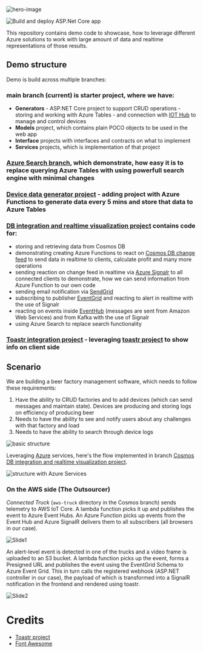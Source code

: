 ![hero-image](https://user-images.githubusercontent.com/6472374/96037052-fdf75100-0e6d-11eb-964a-f0b17ada915f.png)

![Build and deploy ASP.Net Core app](https://github.com/bovrhovn/webinar-lambda/workflows/Build%20and%20deploy%20ASP.Net%20Core%20app%20to%20Azure%20Web%20App%20-%20lambada-generator/badge.svg)

This repository contains demo code to showcase, how to leverage different Azure solutions to work with large amount of data and realtime representations of those results.

## Demo structure

Demo is build across multiple branches:

### main branch (current) is **starter** project, where we have:
- **Generators** - ASP.NET Core project to support CRUD operations - storing and working with Azure Tables - and connection with [IOT Hub](https://azure.microsoft.com/en-us/services/iot-hub/) to manage and control devices
- **Models** project, which contains plain POCO objects to be used in the web app
- **Interface** projects with interfaces and contracts on what to implement
- **Services** projects, which is implementation of that project

### [Azure Search branch](https://github.com/bovrhovn/webinar-lambda/tree/azure-search-functionality), which demonstrate, how easy it is to replace querying Azure Tables with using powerfull search engine with minimal changes

### [Device data generator project](https://github.com/bovrhovn/webinar-lambda/tree/device-data-generate) - adding project with Azure Functions to generate data every 5 mins and store that data to Azure Tables

### [DB integration and realtime visualization project](https://github.com/bovrhovn/webinar-lambda/tree/cosmodb-event-hub) contains code for:
- storing and retrieving data from Cosmos DB
- demonstrating creating Azure Functions to react on [Cosmos DB change feed](https://docs.microsoft.com/en-us/azure/cosmos-db/change-feed) to send data in realtime to clients, calculate profit and many more operations
- sending reaction on change feed in realtime via [Azure Signalr](https://azure.microsoft.com/en-us/services/signalr-service/) to all connected clients to demonstrate, how we can send information from Azure Function to our own code
- sending email notification via [SendGrid](https://sendgrid.com/)
- subscribing to publisher [EventGrid](https://azure.microsoft.com/en-us/services/event-grid/) and reacting to alert in realtime with the use of Signalr
- reacting on events inside [EventHub](https://azure.microsoft.com/en-us/services/event-hubs/) (messages are sent from Amazon Web Services) and from Kafka with the use of Signalr
- using Azure Search to replace search functionality

### [Toastr integration project](https://github.com/bovrhovn/webinar-lambda/tree/toastplusplus) - leveraging [toastr project](https://github.com/CodeSeven/toastr) to show info on client side

## Scenario

We are building a beer factory management software, which needs to follow these requirements:
1. Have the ability to CRUD factories and to add devices (which can send messages and maintain state). Devices are producing and storing logs on efficiency of producing beer
2. Needs to have the ability to see and notify users about any challenges with that factory and load
3. Needs to have the ability to search through device logs 

![basic structure](https://csacoresettings.blob.core.windows.net/public/beer-factory-v1.png)

Leveraging [Azure](https://azure.com) services, here's the flow implemented in branch [Cosmos DB integration and realtime visualization project](https://github.com/bovrhovn/webinar-lambda/tree/cosmodb-event-hub).

![structure with Azure Services](https://csacoresettings.blob.core.windows.net/public/beer-factory-v3.png)

### On the AWS side (The Outsourcer)

_Connected Truck_ (`aws-truck` directory in the Cosmos branch) sends telemetry to AWS IoT Core. A lambda function picks it up and publishes the event to Azure Event Hubs. An Azure Function picks up events from the Event Hub and Azure SignalR delivers them to all subscribers (all browsers in our case).

![Slide1](https://user-images.githubusercontent.com/6472374/96035783-30a04a00-0e6c-11eb-85f3-a2a8fb81f26e.PNG)


An alert-level event is detected in one of the trucks and a video frame is uploaded to an S3 bucket. A lambda function picks up the event, forms a Presigned URL and publishes the event using the EventGrid Schema to Azure Event Grid. This in turn calls the registered webhook (ASP.NET controller in our case), the payload of which is transformed into a SignalR notification in the frontend and rendered using toastr.

![Slide2](https://user-images.githubusercontent.com/6472374/96035793-3564fe00-0e6c-11eb-8678-e50061857bdf.PNG)

# Credits

- [Toastr project](https://github.com/CodeSeven/toastr)
- [Font Awesome](https://fontawesome.com/)

